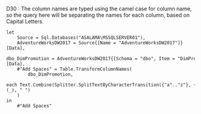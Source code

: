 
D30 : The column names are typed using the camel case for column name, so the query here will be separating the names for each column, based on Capital Letters.

    let
    	Source = Sql.Databases("ASALAMA\MSSQLSERVER01"),
    	AdventureWorksDW2017 = Source{[Name = "AdventureWorksDW2017"]}[Data],
    	dbo_DimPromotion = AdventureWorksDW2017{[Schema = "dbo", Item = "DimPromotion"]}[Data],
    	#"Add Spaces" = Table.TransformColumnNames(
    		dbo_DimPromotion, 
    		each Text.Combine(Splitter.SplitTextByCharacterTransition({"a".."z"}, {"A".."Z"})(_), " ")
    	)
    in
    	#"Add Spaces"
